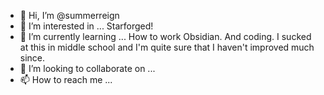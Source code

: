 - 👋 Hi, I’m @summerreign
- 👀 I’m interested in ... Starforged!
- 🌱 I’m currently learning ... How to work Obsidian. And coding. I sucked at this in middle school and I'm quite sure that I haven't improved much since.
- 💞️ I’m looking to collaborate on ...
- 📫 How to reach me ...

<!---
summerreign/summerreign is a ✨ special ✨ repository because its `README.md` (this file) appears on your GitHub profile.
You can click the Preview link to take a look at your changes.
--->
